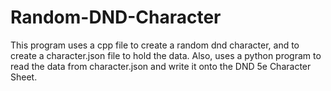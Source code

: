 # Random-DND-Character
This program uses a cpp file to create a random dnd character, and to create a character.json file to hold the data. Also, uses a python program to read the data from character.json and write it onto the DND 5e Character Sheet.
